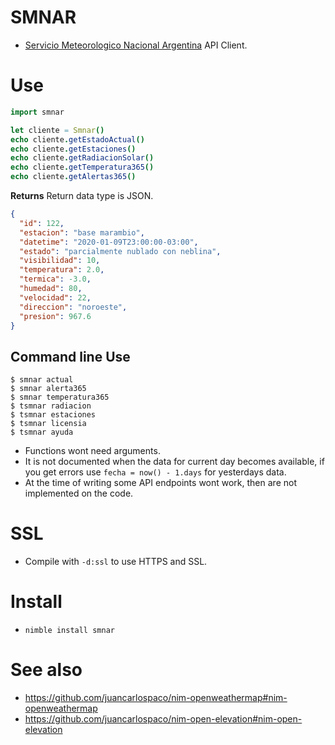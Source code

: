 # SMNAR

- [Servicio Meteorologico Nacional Argentina](http://smn.gob.ar) API Client.


# Use

```nim
import smnar

let cliente = Smnar()
echo cliente.getEstadoActual()
echo cliente.getEstaciones()
echo cliente.getRadiacionSolar()
echo cliente.getTemperatura365()
echo cliente.getAlertas365()
```

**Returns** Return data type is JSON.

```json
{
  "id": 122,
  "estacion": "base marambio",
  "datetime": "2020-01-09T23:00:00-03:00",
  "estado": "parcialmente nublado con neblina",
  "visibilidad": 10,
  "temperatura": 2.0,
  "termica": -3.0,
  "humedad": 80,
  "velocidad": 22,
  "direccion": "noroeste",
  "presion": 967.6
}
```


## Command line Use

```console
$ smnar actual
$ smnar alerta365
$ smnar temperatura365
$ tsmnar radiacion
$ tsmnar estaciones
$ tsmnar licensia
$ tsmnar ayuda
```


- Functions wont need arguments.
- It is not documented when the data for current day becomes available, if you get errors use `fecha = now() - 1.days` for yesterdays data.
- At the time of writing some API endpoints wont work, then are not implemented on the code.


# SSL

- Compile with `-d:ssl` to use HTTPS and SSL.


# Install

- `nimble install smnar`


# See also

- https://github.com/juancarlospaco/nim-openweathermap#nim-openweathermap
- https://github.com/juancarlospaco/nim-open-elevation#nim-open-elevation
